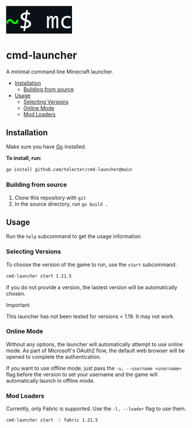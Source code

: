 <img src="icon.png" width="180">


# cmd-launcher

A minimal command line Minecraft launcher.

- [Installation](#installation)
  - [Building from source](#building-from-source)
- [Usage](#usage)
  - [Selecting Versions](#selecting-versions)
  - [Online Mode](#online-mode)
  - [Mod Loaders](#mod-loaders)

## Installation
Make sure you have [Go](https://go.dev) installed.

**To install, run:**
```sh
go install github.com/telecter/cmd-launcher@main
```
### Building from source

1. Clone this repository with `git`
2. In the source directory, run `go build .`


## Usage
Run the `help` subcommand to get the usage information.

### Selecting Versions

To choose the version of the game to run, use the `start` subcommand.

```sh
cmd-launcher start 1.21.5
```
If you do not provide a version, the lastest version will be automatically chosen.

> [!IMPORTANT]
> This launcher has not been tested for versions < 1.19. It may not work.

### Online Mode
Without any options, the launcher will automatically attempt to use online mode.
As part of Microsoft's OAuth2 flow, the default web browser will be opened to complete the authentication.

If you want to use offline mode, just pass the `-u, --username <username>` flag before the version
to set your username and the game will automatically launch in offline mode.

### Mod Loaders

Currently, only Fabric is supported. Use the `-l, --loader` flag to use them.

```sh
cmd-launcher start -l fabric 1.21.5
```
